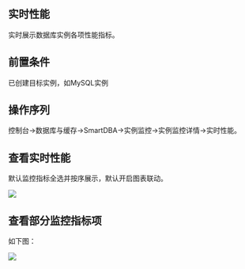 ## 实时性能
实时展示数据库实例各项性能指标。

## 前置条件
已创建目标实例，如MySQL实例

## 操作序列
控制台->数据库与缓存->SmartDBA->实例监控->实例监控详情->实时性能。

## 查看实时性能
默认监控指标全选并按序展示，默认开启图表联动。

![](../Image/Operation-Guide/real-time_performance1.png)
 
## 查看部分监控指标项
如下图：

![](../Image/Operation-Guide/real-time_performance2.png) 
